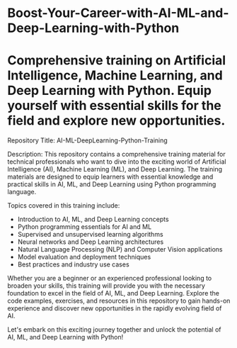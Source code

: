 # Boost-Your-Career-with-AI-ML-and-Deep-Learning-with-Python
Comprehensive training on Artificial Intelligence, Machine Learning, and Deep Learning with Python. Equip yourself with essential skills for the field and explore new opportunities.
=======
Repository Title: AI-ML-DeepLearning-Python-Training

Description:
This repository contains a comprehensive training material for technical professionals who want to dive into the exciting world of Artificial Intelligence (AI), Machine Learning (ML), and Deep Learning. The training materials are designed to equip learners with essential knowledge and practical skills in AI, ML, and Deep Learning using Python programming language.

Topics covered in this training include:
- Introduction to AI, ML, and Deep Learning concepts
- Python programming essentials for AI and ML
- Supervised and unsupervised learning algorithms
- Neural networks and Deep Learning architectures
- Natural Language Processing (NLP) and Computer Vision applications
- Model evaluation and deployment techniques
- Best practices and industry use cases

Whether you are a beginner or an experienced professional looking to broaden your skills, this training will provide you with the necessary foundation to excel in the field of AI, ML, and Deep Learning. Explore the code examples, exercises, and resources in this repository to gain hands-on experience and discover new opportunities in the rapidly evolving field of AI.

Let's embark on this exciting journey together and unlock the potential of AI, ML, and Deep Learning with Python!
